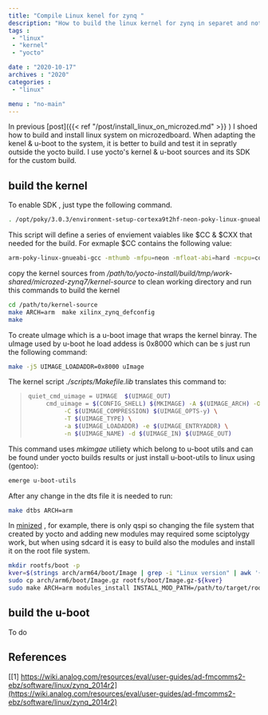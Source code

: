 ```yaml
---
title: "Compile Linux kenel for zynq "
description: "How to build the linux kernel for zynq in separet and not as part of the yocto build"
tags : 
 - "linux"
 - "kernel"
 - "yocto"

date : "2020-10-17"
archives : "2020"
categories : 
 - "linux"

menu : "no-main"
---
```

 In previous [post]({{< ref "/post/install_linux_on_microzed.md" >}} ) I shoed how to build and install linux system on microzedboard. When adapting the kenel & u-boot to the system, it is better to build and test it in sepratly outside the yocto build.  I use yocto's  kernel & u-boot sources and its SDK for the custom build.


## build the kernel

To enable SDK , just type the following command. 
```bash
. /opt/poky/3.0.3/environment-setup-cortexa9t2hf-neon-poky-linux-gnueabi
```
This script will define a series of enviement vaiables like $CC & $CXX that needed for the build. For exmaple $CC contains the following value:
```bash
arm-poky-linux-gnueabi-gcc -mthumb -mfpu=neon -mfloat-abi=hard -mcpu=cortex-a9 -fstack-protector-strong -D_FORTIFY_SOURCE=2 -Wformat -Wformat-security -Werror=format-security --sysroot=/opt/poky/3.0.3/sysroots/cortexa9t2hf-neon-poky-linux-gnueabi
```
copy the kernel sources from  */path/to/yocto-install/build/tmp/work-shared/microzed-zynq7/kernel-source* to clean working directory and run this commands to build the kernel

```bash
cd /path/to/kernel-source
make ARCH=arm  make xilinx_zynq_defconfig
make
```
To create uImage which is a u-boot image that  wraps the kernel binray. The uImage used by u-boot he load addess is 0x8000 which can be s just run the following  command:
```bash
make -j5 UIMAGE_LOADADDR=0x8000 uImage
```
The kernel script *./scripts/Makefile.lib*  translates this command  to:
>```bash
>quiet_cmd_uimage = UIMAGE  $(UIMAGE_OUT)
>      cmd_uimage = $(CONFIG_SHELL) $(MKIMAGE) -A $(UIMAGE_ARCH) -O linux \
>			-C $(UIMAGE_COMPRESSION) $(UIMAGE_OPTS-y) \
>			-T $(UIMAGE_TYPE) \
>			-a $(UIMAGE_LOADADDR) -e $(UIMAGE_ENTRYADDR) \
>			-n $(UIMAGE_NAME) -d $(UIMAGE_IN) $(UIMAGE_OUT)
>```
This command uses *mkimgae* utiliety which belong to u-boot utils and can be found under yocto builds results or just install u-boot-utils to linux using (gentoo):
```bash
emerge u-boot-utils
```

After any change in the dts file it is needed to run:
```bash
make dtbs ARCH=arm
```

In [minized](http://zedboard.org/product/minized) , for example, there is only qspi so changing the file system that created by yocto and adding new modules may required some sciptolygy work, but when using sdcard it is easy to build also the modules and install it on the root file system.  
```bash
mkdir rootfs/boot -p
kver=$(strings arch/arm64/boot/Image | grep -i "Linux version" | awk '{print $3}')
sudo cp arch/arm6/boot/Image.gz rootfs/boot/Image.gz-${kver}
sudo make ARCH=arm modules_install INSTALL_MOD_PATH=/path/to/target/root/file/system
```

## build the u-boot
To do





## References
[[1] https://wiki.analog.com/resources/eval/user-guides/ad-fmcomms2-ebz/software/linux/zynq_2014r2](https://wiki.analog.com/resources/eval/user-guides/ad-fmcomms2-ebz/software/linux/zynq_2014r2)  


